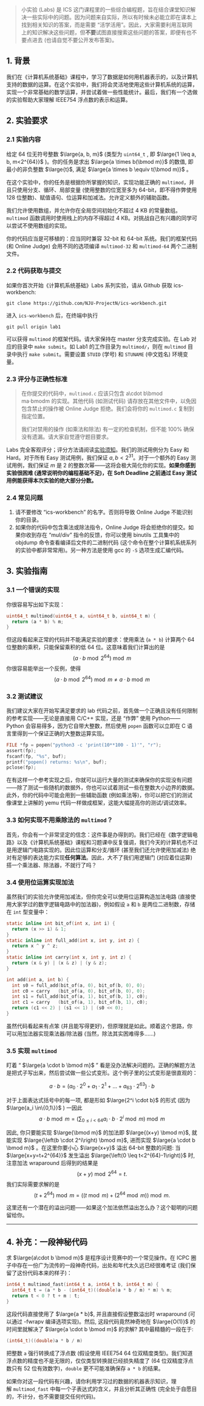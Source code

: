 >小实验 (Labs) 是 ICS 这门课程里的一些综合编程题，旨在结合课堂知识解决一些实际中的问题。因为问题来自实际，所以有时候未必能立即在课本上找到相关知识的答案，而是需要 “活学活用”。因此，大家需要利用互联网上的知识解决这些问题，但**不要**试图直接搜索这些问题的答案，即便有也不要点进去 (也请自觉不要公开发布答案)。

## 1. 背景

我们在《计算机系统基础》课程中，学习了数据是如何用机器表示的，以及计算机支持的数据的运算。在这个实验中，我们将会灵活地使用这些计算机系统的运算，实现一个非常基础的数学运算，并尝试着做一些性能统计。最后，我们有一个选做的实验帮助大家理解 IEEE754 浮点数的表示和运算。

## 2. 实验要求

### 2.1 实验内容

给定 64 位无符号整数 $\large{a, b, m}$ (类型为 `uint64_t` , 即 $\large{1 \leq a, b, m<2^{64}}$ )。你的任务是求出 $\large{a \times b(\bmod m)}$ 的数值, 即最小的非负整数 $\large{t}$, 满足 $\large{a \times b \equiv t(\bmod m)}$ 。

在这个实验中，你的任务是根据你所掌握的知识，实现功能正确的 `multimod`，并且只使用分支、循环、局部变量 (使用整数的位宽至多为 64-bit，即不得作弊使用 128 位整数)、赋值语句、位运算和加减法。允许定义额外的辅助函数。

我们允许使用数组，并允许你在全局空间初始化不超过 4 KB 的常量数组。`multimod` 函数调用时使用栈上的内存不得超过 4 KB。对挑战自己有兴趣的同学可以尝试不使用数组的实现。

你的代码应当是可移植的：应当同时兼容 32-bit 和 64-bit 系统。我们的框架代码 (和 Online Judge) 会用不同的选项编译 `multimod-32` 和 `multimod-64` 两个二进制文件。

### 2.2 代码获取与提交

如果你首次开始《计算机系统基础》Labs 系列实验，请从 Github 获取 ics-workbench:

```
git clone https://github.com/NJU-ProjectN/ics-workbench.git
```
进入 `ics-workbench` 后，在终端中执行

```
git pull origin lab1
```

可以获得 `multimod` 的框架代码。请大家保持在 master 分支完成实验。在 Lab 对应的目录中 `make submit`。如 Lab1 的工作目录为 `multimod/`，则在 `multimod` 目录中执行 `make submit`。需要设置 `STUID` (学号) 和 `STUNAME` (中文姓名) 环境变量。


### 2.3 评分与正确性标准

> 在你提交的代码中，`multimod.c` 应该只包含 a\cdot b\bmod ma⋅bmodm 的实现。其他代码 (如测试代码) 请存放在其他文件中，以免因包含禁止的操作被 Online Judge 拒绝。我们会将你的 `multimod.c` 复制到指定位置。
> 
> 我们对禁用的操作 (如乘法和除法) 有一定的检查机制，但不能 100% 确保没有遗漏。请大家自觉遵守题目要求。

Labs 完全客观评分；评分方法请阅读[实验须知](http://jyywiki.cn/ICS/2020/labs/Labs)。我们的测试用例分为 Easy 和 Hard。对于所有 Easy 测试用例，我们保证 $a, b < 2^{31}$。对于一个额外的 Easy 测试用例，我们保证 $m$ 是 $2$ 的整数次幂——这将会极大简化你的实现。**如果你感到实验很困难 (通常说明你的编程基础不足)，在 Soft Deadline 之前通过 Easy 测试用例能获得本次实验的绝大部分分数。**

### 2.4 常见问题

1.  请不要修改 “ics-workbench” 的名字。否则将导致 Online Judge 不能识别你的目录。
2.  如果你的代码中包含乘法或除法指令，Online Judge 将会拒绝你的提交。如果你收到存在 “mul/div” 指令的反馈，你可以使用 binutils 工具集中的 objdump 命令查看编译后文件的二进制代码 (这个命令在整个计算机系统系列的实验中都非常常用)。另一种方法是使用 gcc 的 `-S` 选项生成汇编代码。

## 3. 实验指南

### 3.1 一个错误的实现

你很容易写出如下实现：
```c
uint64_t multimod(uint64_t a, uint64_t b, uint64_t m) {
  return (a * b) % m;
}
```

但这段看起来正常的代码并不能满足实验的要求：使用乘法 (`a * b`) 计算两个 64 位整数的乘积，只能保留乘积的低 64 位。这意味着我们计算出的是
$$
\left(a \cdot b \bmod 2^{64}\right) \bmod m
$$
你很容易能举出一个反例，使得
$$
\left(a \cdot b \bmod 2^{64}\right) \bmod m \neq a \cdot b \bmod m
$$

### 3.2 测试建议

我们建议大家在开始写满足要求的 lab 代码之前，首先做一个正确且没有任何限制的参考实现——无论是直接用 C/C++ 实现，还是 “作弊” 使用 Python——Python 会容易得多，因为它自带大整数，然后使用 `popen` 函数可以立即在 C 语言里得到一个保证正确的大整数运算实现。

```c
FILE *fp = popen("python3 -c 'print(10**100 - 1)'", "r");
assert(fp);
fscanf(fp, "%s", buf);
printf("popen() returns: %s\n", buf);
pclose(fp);
```

在有这样一个参考实现之后，你就可以运行大量的测试来确保你的实现没有问题——除了测试一些随机的数据外，你也可以试着测试一些在整数大小边界的数据。此外，你的代码中可能会用到一些辅助函数 (例如乘法等)，你可以把它们的测试像课堂上讲解的 yemu 代码一样做成框架，这能大幅提高你的测试/调试效率。

### 3.3 如何实现不用乘除法的 `multimod`？

首先，你会有一个非常坚定的信念：这件事是办得到的。我们已经在《数字逻辑电路》以及《计算机系统基础》课程和习题课中反复强调，我们今天的计算机也不过是用逻辑门电路实现的。因此位运算和分支/循环 (甚至我们还允许使用加减法) 绝对有足够的表达能力实现**任何算法**。因此，大不了我们用逻辑门 (对应着位运算) 搭一个乘法器、除法器，不就行了吗？

### 3.4 使用位运算实现加法

虽然我们的实验允许使用加减法，但你完全可以使用位运算构造加法电路 (直接使用大家学过的数字逻辑电路中的加法器)，例如假设 `a` 和 `b` 是两位二进制数，存储在 `int` 型变量中：

```c
static inline int bit_of(int x, int i) {
  return (x >> i) & 1;
}
static inline int full_add(int x, int y, int z) {
  return x ^ y ^ z;
}
static inline int carry(int x, int y, int z) {
  return (x & y) | (x & z) | (y & z);
}

int add(int a, int b) {
  int s0 = full_add(bit_of(a, 0), bit_of(b, 0), 0);
  int c0 = carry   (bit_of(a, 0), bit_of(b, 0), 0);
  int s1 = full_add(bit_of(a, 1), bit_of(b, 1), c0);
  int c1 = carry   (bit_of(a, 1), bit_of(b, 1), c0);
  return (c1 << 2) | (s1 << 1) | (s0 << 0);
}
```

虽然代码看起来有点笨 (并且能写得更好)，但原理就是如此。顺着这个思路，你可以用加法器实现乘法器/除法器 (当然，除法其实困难得多……)

### 3.5 实现 `multimod`

盯着 “ $\large{a \cdot b \bmod m}$ ” 看是没办法解决问题的。正确的解题方法是把式子写出来，然后尝试做一些公式变形。这个例子里的公式变形是很直观的：

$$
a \cdot b=\left(a_0 \cdot 2^0+a_1 \cdot 2^1+\ldots+a_{63} \cdot 2^{63}\right) \cdot b
$$

对于上面表达式括号中的每一项, 都是形如 $\large{2^i \cdot b}$ 的形式 (因为 $\large{a_i \in\{0,1\}}$ ) 一因此
$$
a \cdot b \bmod m=\left(\sum_{0 \leq i<64} a_i \cdot b \cdot 2^i \bmod m\right) \bmod m
$$

因此, 你只要能实现 $\large{\bmod m}$ 的加法即 $\large{(x+y) \bmod m}$, 就能实现 $\large{\left(b \cdot 2^i\right) \bmod m}$, 进而实现 $\large{a \cdot b \bmod m}$ 。在这里你要小心 $\large{x+y}$ 溢出 64-bit 整数的问题: 当 $\large{x+y=t+2^{64}}$ 发生溢出 $\large{\left(0 \leq t<2^{64}-1\right)}$ 时, 注意加法 wraparound 后得到的结果是
$$
(x+y) \bmod 2^{64}=t .
$$
我们实际需要求解的是
$$
\left(t+2^{64}\right) \bmod m=\left((t \bmod m)+\left(2^{64} \bmod m\right)\right) \bmod m .
$$

这里还有一个潜在的溢出问题——如果这个加法依然溢出怎么办？这个聪明的问题留给你。

---

## 4. 补充：一段神秘代码

求 $\large{a\cdot b \bmod m}$ 是程序设计竞赛中的一个常见操作。在 ICPC 圈子中存在一份广为流传的一段神奇代码，出处和年代太久远已经很难考证 (我们保留了这份代码本来的样子)：

```c
int64_t multimod_fast(int64_t a, int64_t b, int64_t m) {
  int64_t t = (a * b - (int64_t)((double)a * b / m) * m) % m;
  return t < 0 ? t + m : t;
}
```


这段代码直接使用了 $\large{a * b}$, 并且直接假设整数溢出时 wraparound (可以通过 -fwrapv 编译选项实现)。然后, 这段代码竟然神奇地在 $\large{O(1)}$ 的时间里就解决了 $\large{a \cdot b \bmod m}$ 的求解? 其中最精髓的一段在于:

```c
(int64_t)((double)a * b / m)
```

把整数 `a` 强行转换成了浮点数 (假设使用 IEEE754 64 位双精度类型)。我们知道浮点数的精度也不是无限的，仅仅类型转换就已经损失精度了 (64 位双精度浮点数只有 52 位有效数字)，`double` 更不可能准确保存 `a * b` 的结果。

如果你对这一段代码有兴趣，请你利用学习过的数据的机器表示知识，理解 `multimod_fast` 中每一个子表达式的含义，并且分析其正确性 (完全处于自愿目的，不计分，也不需要提交任何代码)。

